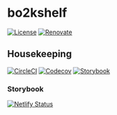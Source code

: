 # bo2kshelf

[![License](https://img.shields.io/github/license/bo2kshelf/main-frontend)](https://github.com/bo2kshelf/main-frontend/blob/master/LICENSE)
[![Renovate](https://img.shields.io/badge/Renovate-ffc300?logo=renovatebot&logoColor=21409a&style=flat)](https://renovatebot.com)

## Housekeeping

[![CircleCI](https://circleci.com/gh/bo2kshelf/main-frontend.svg?style=svg)](https://app.circleci.com/pipelines/github/bo2kshelf/main-frontend)
[![Codecov](https://codecov.io/gh/bo2kshelf/main-frontend/branch/develop/graph/badge.svg)](https://codecov.io/gh/bo2kshelf/main-frontend)
[![Storybook](https://cdn.jsdelivr.net/gh/storybookjs/brand@master/badge/badge-storybook.svg)](https://bo2kshelf-main-frontend-storybook.netlify.app/)

### Storybook

[![Netlify Status](https://api.netlify.com/api/v1/badges/210c3fe5-4f83-47a4-a073-415589c57804/deploy-status)](https://app.netlify.com/sites/bo2kshelf-main-frontend-storybook/deploys)
